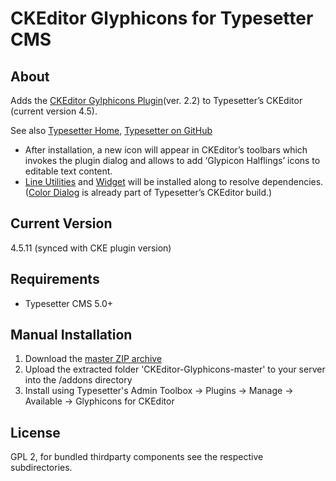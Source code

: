 # CKEditor Glyphicons for Typesetter CMS #

## About
Adds the <a href="https://ckeditor.com/cke4/addon/glyphicons" targtet="_blank">CKEditor Gylphicons Plugin</a>(ver. 2.2) to Typesetter&rsquo;s CKEditor (current version 4.5).

See also [Typesetter Home](http://www.typesettercms.com), [Typesetter on GitHub](https://github.com/Typesetter/Typesetter)

* After installation, a new icon will appear in CKEditor&rsquo;s toolbars which invokes the plugin dialog and allows to add &lsquo;Glypicon Halflings&rsquo; icons to editable text content.
* <a href="http://ckeditor.com/cke4/addon/lineutils" target="_blank">Line Utilities</a> and <a href="https://ckeditor.com/cke4/addon/widget" target="_blank">Widget</a> will be installed along to resolve dependencies. (<a href="http://ckeditor.com/cke4/addon/colordialog" target="_blank">Color Dialog</a> is already part of Typesetter&rsquo;s CKEditor build.)

## Current Version 
4.5.11 (synced with CKE plugin version)

## Requirements ##
* Typesetter CMS 5.0+

## Manual Installation ##
1. Download the [master ZIP archive](https://github.com/juek/CKEditor-Glyphicons/archive/master.zip)
2. Upload the extracted folder 'CKEditor-Glyphicons-master' to your server into the /addons directory
3. Install using Typesetter's Admin Toolbox &rarr; Plugins &rarr; Manage &rarr; Available &rarr; Glyphicons for CKEditor

## License
GPL 2, for bundled thirdparty components see the respective subdirectories.
